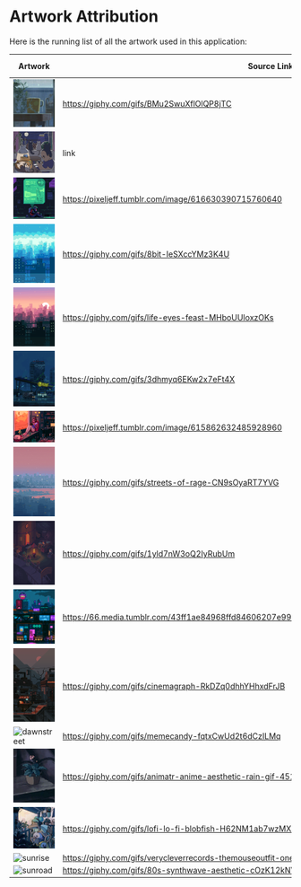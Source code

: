 # Artwork Attribution

Here is the running list of all the artwork used in this application:

| Artwork                                    | Source Link                                                                                         | Artist Information |
| ------------------------------------------ | --------------------------------------------------------------------------------------------------- | ------------------ |
| ![animecup](gifs/animecup.gif)             | https://giphy.com/gifs/BMu2SwuXflOlQP8jTC                                                           | TBD                |
| ![default](gifs/default.gif)               | link                                                                                                | TBD                |
| ![dreamhome](gifs/dreamhome.gif)           | https://pixeljeff.tumblr.com/image/616630390715760640                                               | TBD                |
| ![japanpixels](gifs/japanpixels.gif)       | https://giphy.com/gifs/8bit-IeSXccYMz3K4U                                                           | TBD                |
| ![lifeinjapan](gifs/lifeinjapan.gif)       | https://giphy.com/gifs/life-eyes-feast-MHboUUIoxzOKs                                                | TBD                |
| ![future](gifs/rainyfuture.gif)            | https://giphy.com/gifs/3dhmyq6EKw2x7eFt4X                                                           | TBD                |
| ![stay](gifs/stay.gif)                     | https://pixeljeff.tumblr.com/image/615862632485928960                                               | TBD                |
| ![streetsofrage](gifs/streetsofrage.gif)   | https://giphy.com/gifs/streets-of-rage-CN9sOyaRT7YVG                                                | TBD                |
| ![townatnight](gifs/townatnight.gif)       | https://giphy.com/gifs/1yld7nW3oQ2IyRubUm                                                           | TBD                |
| ![waiting](gifs/waiting.gif)               | https://66.media.tumblr.com/43ff1ae84968ffd84606207e9995a78e/tumblr_py4mvbGe6h1tgo74ho1_1280.gif    | TBD                |
| ![waneela](gifs/waneela.gif)               | https://giphy.com/gifs/cinemagraph-RkDZq0dhhYHhxdFrJB                                               | TBD                |
| ![dawnstreet](gifs/dawnstreet.gif)         | https://giphy.com/gifs/memecandy-fqtxCwUd2t6dCzILMq                                                 | TBD                |
| ![plant](gifs/plant.gif)                   | https://giphy.com/gifs/animatr-anime-aesthetic-rain-gif-451shsqh5nJ9UqDElR                          | TBD                |
| ![rainyafternoon](gifs/rainyafternoon.gif) | https://giphy.com/gifs/lofi-lo-fi-blobfish-H62NM1ab7wzMXURdoi                                       | TBD                |
| ![sunrise](gifs/sunrise.gif)               | https://giphy.com/gifs/verycleverrecords-themouseoutfit-oneonly-the-mouse-outfit-H1RnUp4XenL8PILcqN | TBD                |
| ![sunroad](gifs/sunroad.gif)               | https://giphy.com/gifs/80s-synthwave-aesthetic-cOzK12kNVHoiOLYX6P                                   | TBD                |

